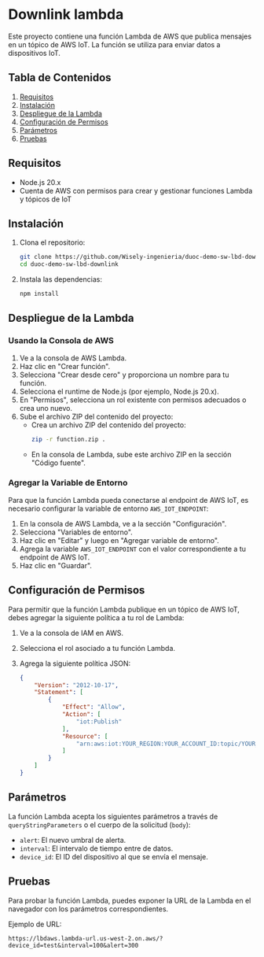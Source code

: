 # Downlink lambda

Este proyecto contiene una función Lambda de AWS que publica mensajes en un tópico de AWS IoT. La función se utiliza para enviar datos a dispositivos IoT.

## Tabla de Contenidos

1. [Requisitos](#requisitos)
2. [Instalación](#instalación)
3. [Despliegue de la Lambda](#despliegue-de-la-lambda)
4. [Configuración de Permisos](#configuración-de-permisos)
5. [Parámetros](#parámetros)
6. [Pruebas](#pruebas)

## Requisitos

- Node.js 20.x
- Cuenta de AWS con permisos para crear y gestionar funciones Lambda y tópicos de IoT

## Instalación

1. Clona el repositorio:

    ```bash
    git clone https://github.com/Wisely-ingenieria/duoc-demo-sw-lbd-downlink.git
    cd duoc-demo-sw-lbd-downlink
    ```

2. Instala las dependencias:

    ```bash
    npm install
    ```

## Despliegue de la Lambda

### Usando la Consola de AWS

1. Ve a la consola de AWS Lambda.
2. Haz clic en "Crear función".
3. Selecciona "Crear desde cero" y proporciona un nombre para tu función.
4. Selecciona el runtime de Node.js (por ejemplo, Node.js 20.x).
5. En "Permisos", selecciona un rol existente con permisos adecuados o crea uno nuevo.
6. Sube el archivo ZIP del contenido del proyecto:
    - Crea un archivo ZIP del contenido del proyecto:
        ```bash
        zip -r function.zip .
        ```
    - En la consola de Lambda, sube este archivo ZIP en la sección "Código fuente".

### Agregar la Variable de Entorno

Para que la función Lambda pueda conectarse al endpoint de AWS IoT, es necesario configurar la variable de entorno `AWS_IOT_ENDPOINT`:

1. En la consola de AWS Lambda, ve a la sección "Configuración".
2. Selecciona "Variables de entorno".
3. Haz clic en "Editar" y luego en "Agregar variable de entorno".
4. Agrega la variable `AWS_IOT_ENDPOINT` con el valor correspondiente a tu endpoint de AWS IoT.
5. Haz clic en "Guardar".

## Configuración de Permisos

Para permitir que la función Lambda publique en un tópico de AWS IoT, debes agregar la siguiente política a tu rol de Lambda:

1. Ve a la consola de IAM en AWS.
2. Selecciona el rol asociado a tu función Lambda.
3. Agrega la siguiente política JSON:

    ```json
    {
        "Version": "2012-10-17",
        "Statement": [
            {
                "Effect": "Allow",
                "Action": [
                    "iot:Publish"
                ],
                "Resource": [
                    "arn:aws:iot:YOUR_REGION:YOUR_ACCOUNT_ID:topic/YOUR_TOPIC"
                ]
            }
        ]
    }
    ```

## Parámetros

La función Lambda acepta los siguientes parámetros a través de `queryStringParameters` o el cuerpo de la solicitud (`body`):

- `alert`: El nuevo umbral de alerta.
- `interval`: El intervalo de tiempo entre de datos.
- `device_id`: El ID del dispositivo al que se envía el mensaje.

## Pruebas

Para probar la función Lambda, puedes exponer la URL de la Lambda en el navegador con los parámetros correspondientes.

Ejemplo de URL:

```
https://lbdaws.lambda-url.us-west-2.on.aws/?device_id=test&interval=100&alert=300
```